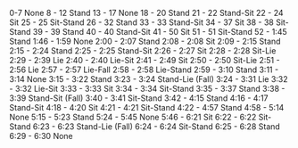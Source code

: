 0-7 None
8 - 12 Stand
13 - 17 None
18 - 20 Stand
21 - 22 Stand-Sit
22 - 24 Sit
25 - 25 Sit-Stand
26 - 32 Stand
33 - 33 Stand-Sit
34 - 37 Sit
38 - 38 Sit-Stand
39 - 39 Stand
40 - 40 Stand-Sit
41 - 50 Sit
51 - 51 Sit-Stand
52 - 1:45 Stand
1:46 - 1:59 None
2:00 - 2:07 Stand
2:08 - 2:08 Sit
2:09 - 2:15 Stand
2:15 - 2:24 Stand
2:25 - 2:25 Stand-Sit
2:26 - 2:27 Sit
2:28 - 2:28 Sit-Lie
2:29 - 2:39 Lie
2:40 - 2:40 Lie-Sit
2:41 - 2:49 Sit
2:50 - 2:50 Sit-Lie
2:51 - 2:56 Lie
2:57 - 2:57 Lie-Fall
2:58 - 2:58 Lie-Stand
2:59 - 3:10 Stand
3:11 - 3:14 None
3:15 - 3:22 Stand
3:23 - 3:24 Stand-Lie (Fall)
3:24 - 3:31 Lie
3:32 - 3:32 Lie-Sit
3:33 - 3:33 Sit
3:34 - 3:34 Sit-Stand
3:35 - 3:37 Stand
3:38 - 3:39 Stand-Sit (Fall)
3:40 - 3:41 Sit-Stand
3:42 - 4:15 Stand
4:16 - 4:17 Stand-Sit
4:18 - 4:20 Sit
4:21 - 4:21 Sit-Stand
4:22 - 4:57 Stand
4:58 - 5:14 None
5:15 - 5:23 Stand
5:24 - 5:45 None
5:46 - 6:21 Sit
6:22 - 6:22 Sit-Stand
6:23 - 6:23 Stand-Lie (Fall)
6:24 - 6:24 Sit-Stand
6:25 - 6:28 Stand
6:29 - 6:30 None